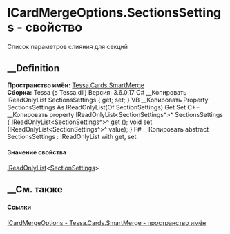 # ICardMergeOptions.SectionsSettings - свойство
Список параметров слияния для секций
## __Definition
 **Пространство имён:** [Tessa.Cards.SmartMerge](N_Tessa_Cards_SmartMerge.htm)  
 **Сборка:** Tessa (в Tessa.dll) Версия: 3.6.0.17
C# __Копировать
    IReadOnlyList<SectionSettings> SectionsSettings { get; set; }
VB __Копировать
     Property SectionsSettings As IReadOnlyList(Of SectionSettings)
    	Get
    	Set
C++ __Копировать
    property IReadOnlyList<SectionSettings^>^ SectionsSettings {
    	IReadOnlyList<SectionSettings^>^ get ();
    	void set (IReadOnlyList<SectionSettings^>^ value);
    }
F# __Копировать
     abstract SectionsSettings : IReadOnlyList<SectionSettings> with get, set
#### Значение свойства
[IReadOnlyList](https://learn.microsoft.com/dotnet/api/system.collections.generic.ireadonlylist-1)<[SectionSettings](T_Tessa_Cards_SmartMerge_SectionSettings.htm)>
##  __См. также
#### Ссылки
[ICardMergeOptions - ](T_Tessa_Cards_SmartMerge_ICardMergeOptions.htm)
[Tessa.Cards.SmartMerge - пространство имён](N_Tessa_Cards_SmartMerge.htm)
